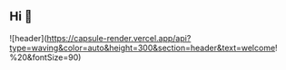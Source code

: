 ## Hi 👋

![header](https://capsule-render.vercel.app/api?type=waving&color=auto&height=300&section=header&text=welcome! %20&fontSize=90)

<!--
**blackcat417/blackcat417** is a ✨ _special_ ✨ repository because its `README.md` (this file) appears on your GitHub profile. https://capsule-render.vercel.app/api?
